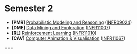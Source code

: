 Semester 2
========

- **[PMR]** [Probabilistic Modeling and Reasoning](http://www.inf.ed.ac.uk/teaching/courses/pmr/) ([INFR09024](http://www.drps.ed.ac.uk/13-14/dpt/cxinfr11050.htm))
- **[DME]** [Data Mining and Exploration](http://www.inf.ed.ac.uk/teaching/courses/dme) ([INFR11007](http://www.drps.ed.ac.uk/13-14/dpt/cxinfr11007.htm))
- **[RL]** [Reinforcement Learning](http://www.inf.ed.ac.uk/teaching/courses/rl) ([INFR11010](http://www.drps.ed.ac.uk/13-14/dpt/cxinfr11010.htm))
- **[CAV]** [Computer Animation & Visualisation](http://www.inf.ed.ac.uk/teaching/courses/cav) ([INFR11067](http://www.drps.ed.ac.uk/13-14/dpt/cxinfr11067.htm))


===

